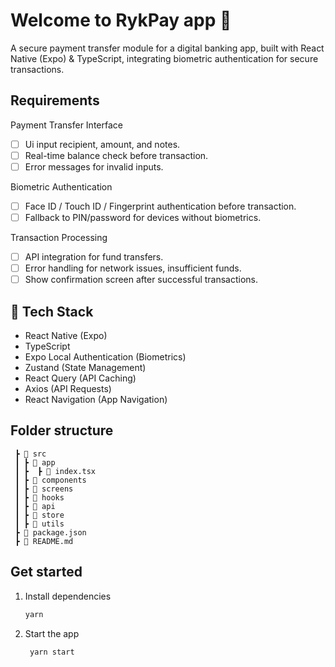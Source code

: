 # Welcome to RykPay app 👋

A secure payment transfer module for a digital banking app, built with React Native (Expo) & TypeScript, integrating biometric authentication for secure transactions.

## Requirements
Payment Transfer Interface
- [ ] Ui input recipient, amount, and notes.
- [ ] Real-time balance check before transaction.
- [ ] Error messages for invalid inputs.

Biometric Authentication
- [ ] Face ID / Touch ID / Fingerprint authentication before transaction.
- [ ] Fallback to PIN/password for devices without biometrics.

Transaction Processing
- [ ] API integration for fund transfers.
- [ ] Error handling for network issues, insufficient funds.
- [ ] Show confirmation screen after successful transactions.

## 🚀 Tech Stack
- React Native (Expo)
- TypeScript
- Expo Local Authentication (Biometrics)
- Zustand (State Management)
- React Query (API Caching)
- Axios (API Requests)
- React Navigation (App Navigation)

## Folder structure
```📦 RykPay  
 ┣ 📂 src  
 ┃ ┣ 📂 app  
 ┃ ┣  ┣ 📂 index.tsx
 ┃ ┣ 📂 components  
 ┃ ┣ 📂 screens  
 ┃ ┣ 📂 hooks  
 ┃ ┣ 📂 api  
 ┃ ┣ 📂 store  
 ┃ ┣ 📂 utils  
 ┣ 📜 package.json  
 ┣ 📜 README.md
 ```


## Get started

1. Install dependencies

   ```bash
   yarn
   ```

2. Start the app

   ```bash
    yarn start
   ```
